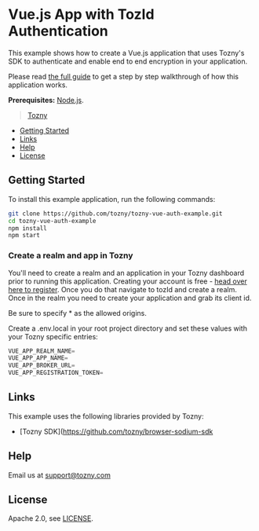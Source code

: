 # Vue.js App with TozId Authentication

This example shows how to create a Vue.js application that uses Tozny's SDK to authenticate and enable end to end encryption in your application.

Please read [the full guide](https://developers.tozny.com/tozid/guides/vue-with-tozid) to get a step by step walkthrough of how this application works.

**Prerequisites:** [Node.js](https://nodejs.org/).

> [Tozny](https://dashboard.tozny.com/) 

* [Getting Started](#getting-started)
* [Links](#links)
* [Help](#help)
* [License](#license)

## Getting Started

To install this example application, run the following commands:

```bash
git clone https://github.com/tozny/tozny-vue-auth-example.git
cd tozny-vue-auth-example
npm install
npm start
```

### Create a realm and app in Tozny

You'll need to create a realm and an application in your Tozny dashboard prior to running this application.  Creating your account is 
free - [head over here to register](https://dashboard.tozny.com).  Once you do that navigate to tozId and create a realm.  Once in the realm 
you need to create your application and grab its client id.

Be sure to specify * as the allowed origins.

Create a .env.local in your root project directory and set these values with your Tozny specific entries:

```javascript
VUE_APP_REALM_NAME=
VUE_APP_APP_NAME=
VUE_APP_BROKER_URL=
VUE_APP_REGISTRATION_TOKEN=
```

## Links

This example uses the following libraries provided by Tozny:

* [Tozny SDK](https://github.com/tozny/browser-sodium-sdk

## Help

Email us at support@tozny.com

## License

Apache 2.0, see [LICENSE](LICENSE).
